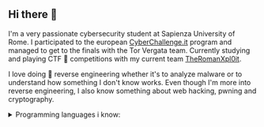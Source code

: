## Hi there 👋
I'm a very passionate cybersecurity student at Sapienza University of Rome.
I participated to the european [CyberChallenge.it](https://cyberchallenge.it/) program and managed to get to the finals with the Tor Vergata team.
Currently studying and playing CTF :triangular_flag_on_post: competitions with my current team [TheRomanXpl0it](https://theromanxpl0.it/about.html).

I love doing :red_circle: reverse engineering whether it's to analyze malware or to understand how something I don't know works.
Even though I'm more into reverse engineering, I also know something about web hacking, pwning and cryptography.

<details>
<summary>Programming languages i know:</summary>
| Rank | Languages  |
|-----:|------------|
|     1| Python     |
|     2| C          |
|     3| SQL        |
|     4| Java       |
|     5| Javascript |
|     6| Haskell    |
</details>

<!--
**zBION1C/zBION1C** is a ✨ _special_ ✨ repository because its `README.md` (this file) appears on your GitHub profile.

Here are some ideas to get you started:

- 🔭 I’m currently working on ...
- 🌱 I’m currently learning ...
- 👯 I’m looking to collaborate on ...
- 🤔 I’m looking for help with ...
- 💬 Ask me about ...
- 📫 How to reach me: ...
- 😄 Pronouns: ...
- ⚡ Fun fact: ...
-->
